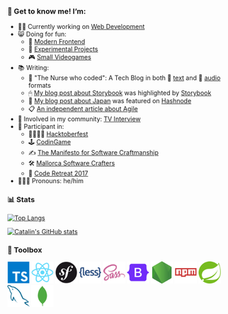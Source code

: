 ### 👋 Get to know me! I’m:

- 👨‍💻 Currently working on [Web Development](https://www.linkedin.com/in/%F0%9F%96%B1%EF%B8%8Fgabriel-romay-machado-40050a114/?locale=en_US)
- 😸 Doing for fun:
  - 📲 [Modern Frontend](https://github.com/W01fw00d/cooking-with-amateurs)
  - 🧪 [Experimental Projects](https://github.com/W01fw00d/hashnode-to-anchorfm)
  - 🎮 [Small Videogames](https://github.com/W01fw00d/barbarians)
- 📚 Writing:
  - 💊 "The Nurse who coded": A Tech Blog in both 📄 [text](https://thenursewhocoded.hashnode.dev/) and 🦻 [audio](https://anchor.fm/gabriel-romaymachado/episodes/How-I-learned-to-code-euqd4j) formats
  - 🖱 [My blog post about Storybook](https://thenursewhocoded.hashnode.dev/your-own-components-library-with-storybook) was highlighted by [Storybook](https://twitter.com/storybookjs/status/1405978635299921920?s=19)
  - 🗾 [My blog post about Japan](https://thenursewhocoded.hashnode.dev/life-in-tokyo-as-a-dev) was featured on [Hashnode](https://hashnode.com/must-read/44)
  - 📋 [An independent article about Agile](https://gist.github.com/W01fw00d/6f4dd234e561f89ae3dafd222ecb44f7)
- 🤝 Involved in my community: [TV Interview](https://gist.github.com/W01fw00d/8c80c137d4f0d3c6514cdcefb81290b6)
- 🤗 Participant in:
  - 👩‍👩‍👦‍👦 [Hacktoberfest](https://hacktoberfest.digitalocean.com/)
  - 🕹 [CodinGame](https://www.codingame.com/profile/aa7bf59d70fe3c6f026b5788fd87eeb8411507)
  - ✍ [The Manifesto for Software Craftmanship](https://manifesto.softwarecraftsmanship.org/)
  - 🛠 [Mallorca Software Crafters](https://www.meetup.com/es/Mallorca-Software-Crafters/)
  - 🌄 [Code Retreat 2017](https://www.coderetreat.org/)
- 💁🏻‍♂️ Pronouns: he/him

### 📊 Stats

[![Top Langs](https://github-readme-stats.vercel.app/api/top-langs/?username=W01fw00d&hide=html,css&theme=tokyonight)](https://github.com/anuraghazra/github-readme-stats)

[![Catalin's GitHub stats](https://github-readme-stats.vercel.app/api?username=W01fw00d&theme=tokyonight)](https://github.com/W01fw00d/github-readme-stats)

### 🧰 Toolbox

<div>
  <img src="https://github.com/devicons/devicon/blob/master/icons/typescript/typescript-original.svg" alt="TypeScript Logo" width="50" height="50"/>
  <img src="https://github.com/devicons/devicon/blob/master/icons/react/react-original.svg" alt="React Logo" width="50" height="50"/>
  <img src="https://github.com/devicons/devicon/blob/master/icons/symfony/symfony-original.svg" alt="Symfony Logo" width="50" height="50"/>
  <img src="https://github.com/devicons/devicon/blob/master/icons/less/less-plain-wordmark.svg" alt="Less Logo" width="50" height="50"/>
  <img src="https://github.com/devicons/devicon/blob/master/icons/sass/sass-original.svg" alt="Less Logo" width="50" height="50"/>
  <img src="https://github.com/devicons/devicon/blob/master/icons/bootstrap/bootstrap-plain.svg" alt="Bootstrap Logo" width="50" height="50"/>
  <img src="https://github.com/devicons/devicon/blob/master/icons/nodejs/nodejs-original.svg" alt="Node Logo" width="50" height="50"/>
  <img src="https://github.com/devicons/devicon/blob/master/icons/npm/npm-original-wordmark.svg" alt="NPM Logo" width="50" height="50"/>
  <img src="https://github.com/devicons/devicon/blob/master/icons/spring/spring-original.svg" alt="Spring Logo" width="50" height="50"/>
  <img src="https://github.com/devicons/devicon/blob/master/icons/mysql/mysql-original.svg" alt="MySQL Logo" width="50" height="50"/>
  <img src="https://github.com/devicons/devicon/blob/master/icons/mongodb/mongodb-plain.svg" alt="MongoDB Logo" width="50" height="50"/>
</div>
